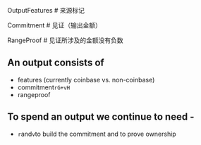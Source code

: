 OutputFeatures \# 来源标记

Commitment \# 见证（输出金额）

RangeProof \# 见证所涉及的金额没有负数

## An output consists of

* features \(currently coinbase vs. non-coinbase\)
* commitment`rG+vH`
* rangeproof

## To spend an output we continue to need -

* `r`and`v`to build the commitment and to prove ownership



